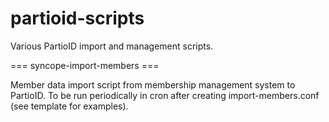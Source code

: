 partioid-scripts
================

Various PartioID import and management scripts.

=== syncope-import-members ===

Member data import script from membership management system to PartioID.
To be run periodically in cron after creating import-members.conf (see template for examples).
